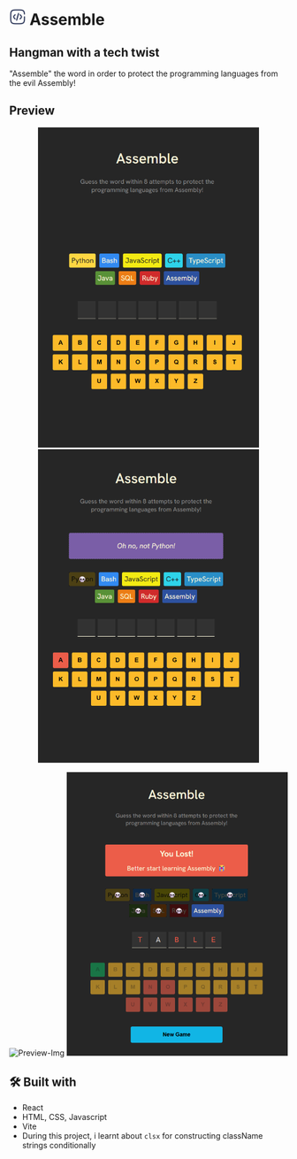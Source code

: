 <h1>
  <img src="./src/assets/logo.svg" alt="Logo" height="30"/>
  Assemble
</h1>

## Hangman with a tech twist

"Assemble" the word in order to protect the programming languages from the evil Assembly! 

## Preview
<p align="center">
    <img src="src/assets/Preview1.png" alt="Preview-Img" width="400">
    <img src="src/assets/Preview2.png" alt="Preview-Img" width="400">
</p>

<p align="center">
    <img src="src/assets/Preview Won.png" alt="Preview-Img" width="400">
    <img src="src/assets/Preview Lost.png" alt="Preview-Img" width="400">
</p>

## 🛠️ Built with
* React
* HTML, CSS, Javascript
* Vite
* During this project, i learnt about `clsx` for constructing className strings conditionally